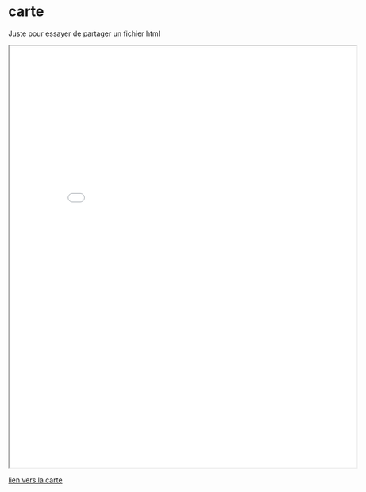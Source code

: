 # carte
Juste pour essayer de partager un fichier html

<iframe src="carte.html" height="850" width="700"></iframe> 

[lien vers la carte](carte.html)
